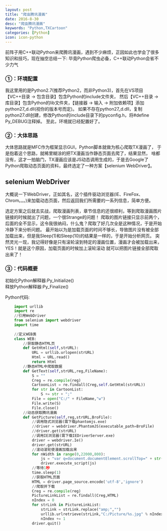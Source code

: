 ```yaml
---
layout: post
title: "爬虫腾讯漫画"
date: 2016-8-30
desc: "爬虫腾讯漫画"
keywords: "Python,TXCartoon"
categories: [Python]
icon: icon-python
---
```


前阵子用C++联动Python来爬腾讯漫画，遇到不少麻烦，正因如此也学会了很多知识和技巧，现在抽空总结一下:
毕竟Python爬虫必备，C++联动Python会省不少力气

### ①：环境配置
  我这里用的是Python2.7(推荐Python2，而非Python3)，首先在VS项目【VC++目录 -> 包含目录】包含Python的include文件夹，
  然后【VC++目录 -> 库目录】包含Python的lib文件夹，【链接器 -> 输入 -> 附加依赖项】添加python27_d.dll(视你的版本号而定)。
  如果不存在python27_d.dll，复制python27.dll创建，修改Python的include目录下的pyconfig.h，将#define Py_DEBUG注释掉。
  至此，环境就已经配置好了。
  
### ②：大体思路
  大体思路就是MFC作为框架显示GUI，Python脚本就做为核心爬取TX漫画了，
  于是抱着这个思路，就稀里糊涂的把TX漫画当作静态页面去爬了，结果显然，
  啥都没有，这才一拍脑门，TX漫画应该是JS动态调用生成的，于是去Google了
  Python爬取动态页面的资料，最终选定了一种方案【selenium WebDriver】。
  
## selenium WebDriver
  大概说一下WebDriver，正如其名，这个插件驱动浏览器(IE、FireFox、Chrom。。。)来加载动态页面，然后返回我们所需要的一系列信息，简单方便。
  
  选定方案之后就去实战，爬取漫画列表，章节信息的还很顺利，等到爬取漫画图片链接的时候就出了问题，一个很Strange的问题！
  爬取的图片链接只显示前两个，后面的全不显示，这令我很纳闷，什么鬼？爬取了好几次全是这种情况，于是开始冷静下来分析问题。
  最开始以为是加载页面的时间不够长，导致图片没有被全部加载出来，但是我Sleep(1)和Sleep(10)的结果是一样的，于是开始分析网页。
  突然灵光一现，我记得好像是只有滚轮滚到特定的漫画位置，漫画才会被加载出来，YES！就是这个原因，加载页面的时候加上滚轮滚动
  就可以把图片链接全部爬取出来了！
  
### ③：代码概要
  初始化Python解释器:Py_Initialize()  
  释放Python解释器:Py_Finalize()
  
  Python代码:  
``` python  
    import urllib  
    import re  
    //引用WebDriver  
    from selenium import webdriver  
    import time  
    
    //定义WEB类  
    class WEB:  
        //获取静态HTML页  
        def GetHtml(self,strURL):  
            URL = urllib.urlopen(strURL)  
            Html = URL.read()  
            return Html  
        //静态HTML中爬取数据  
        def GetText(self,strURL,reg,FileName):  
            S = ""  
            Creg = re.compile(reg)  
            CartoonList = re.findall(Creg,self.GetHtml(strURL))  
            for str in CartoonList:  
                S += str + ";"  
            File = open("C:/" + FileName,"w")  
            File.write(S)  
            File.close()  
        //动态获取腾讯漫画
        def GetPicture(self,reg,strURL,BroFile):  
            //调用隐式浏览器(需下载phantomjs.exe)  
            //driver = webdriver.PhantomJS(executable_path=BroFile)  
            //driver.get(strURL)  
            //调用IE浏览器(需下载IEDriverServer.exe)  
            driver = webdriver.Ie()  
            driver.get(strURL)  
            //滚动滚轮使漫画加载出来  
            for nWidth in range(0,22000,800):  
                js = "var q=document.documentElement.scrollTop=" + str(nWidth)  
                driver.execute_script(js)  
            //等待1秒  
            time.sleep(1)  
            //获取HTML页面  
            HTML = driver.page_source.encode('utf-8','ignore')  
            //爬取并下载  
            Creg = re.compile(reg)  
            PictureLinkList = re.findall(Creg,HTML)  
            nIndex = 0  
            for strLink in PictureLinkList:  
                strLink = strLink.replace("amp;","")  
                urllib.urlretrieve(strLink,"C:/Picture/%s.jpg" % nIndex)  
                nIndex += 1 
            driver.quit()   
```
